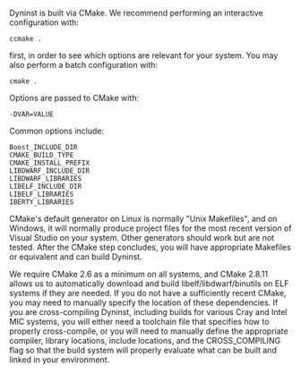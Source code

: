 Dyninst is built via CMake. We recommend performing an interactive
configuration with:

    ccmake .

first, in order to see which options are
relevant for your system. You may also perform a batch configuration
with:

    cmake .

Options are passed to CMake with:

    -DVAR=VALUE

Common
options include:

    Boost_INCLUDE_DIR 
    CMAKE_BUILD_TYPE 
    CMAKE_INSTALL_PREFIX
    LIBDWARF_INCLUDE_DIR 
    LIBDWARF_LIBRARIES 
    LIBELF_INCLUDE_DIR
    LIBELF_LIBRARIES 
    IBERTY_LIBRARIES

CMake's default generator on Linux is normally "Unix Makefiles", and
on Windows, it will normally produce project files for the most recent
version of Visual Studio on your system. Other generators should work
but are not tested. After the CMake step concludes, you will have
appropriate Makefiles or equivalent and can build Dyninst.

We require CMake 2.6 as a minimum on all systems, and CMake 2.8.11
allows us to automatically download and build libelf/libdwarf/binutils
on ELF systems if they are needed. If you do not have a sufficiently
recent CMake, you may need to manually specify the location of these
dependencies. If you are cross-compiling Dyninst, including builds for
various Cray and Intel MIC systems, you will either need a toolchain
file that specifies how to properly cross-compile, or you will need to
manually define the appropriate compiler, library locations, include
locations, and the CROSS_COMPILING flag so that the build system will
properly evaluate what can be built and linked in your environment.
